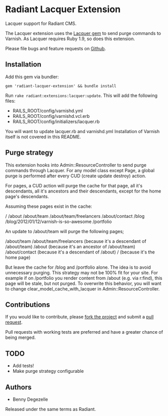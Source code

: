 # Radiant Lacquer Extension

Lacquer support for Radiant CMS.

The Lacquer extension uses the [Lacquer gem][lacquer] to send purge commands to Varnish. As Lacquer requires Ruby 1.9, so does this extension.

Please file bugs and feature requests on [Github][issues].

[issues]: https://github.com/jomz/radiant-lacquer-extension/issues
[lacquer]: https://github.com/russ/lacquer

## Installation

Add this gem via bundler:

    gem 'radiant-lacquer-extension' && bundle install

Run `rake radiant:extensions:lacquer:update`. This will add the following files:

* RAILS_ROOT/config/varnishd.yml
* RAILS_ROOT/config/varnishd.vcl.erb
* RAILS_ROOT/config/initializers/lacquer.rb

You will want to update lacquer.rb and varnishd.yml
Installation of Varnish itself is not covered in this README.

## Purge strategy

This extension hooks into Admin::ResourceController to send purge commands through Lacquer. For any model class except Page, a global purge is performed after every CUD (create update destroy) action.

For pages, a CUD action will purge the cache for that page, all it's descendants, all it's ancestors and their descendants, except for the home page's descendants.

Assuming these pages exist in the cache:

/
/about
/about/team
/about/team/freelancers
/about/contact
/blog
/blog/2012/01/12/varnish-is-so-awesome
/portfolio

An update to /about/team will purge the following pages;

/about/team
/about/team/freelancers   (because it's a descendant of /about/team)
/about                    (because it's an ancestor of /about/team)
/about/contact            (because it's a descendant of /about)
/                         (because it's the home page)

But leave the cache for /blog and /portfolio alone. The idea is to avoid unnecessary purging. This strategy may not be 100% fit for your site.
For example if on /portfolio you render content from /about (e.g. via r:find), this page will be stale, but not purged.
To overwrite this behavior, you will want to change clear\_model\_cache\_with\_lacquer in Admin::ResourceController.


## Contributions

If you would like to contribute, please [fork the project][fork] and submit a [pull request][pull-request].

[fork]: http://help.github.com/fork-a-repo/
[pull-request]: http://help.github.com/send-pull-requests/

Pull requests with working tests are preferred and have a greater chance of being merged.

## TODO

* Add tests!
* Make purge strategy configurable

## Authors

* Benny Degezelle

Released under the same terms as Radiant.
